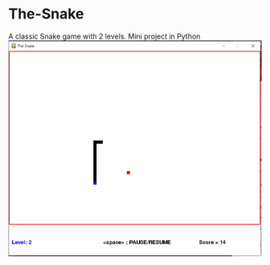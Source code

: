 # The-Snake
A classic Snake game with 2 levels. Mini project in Python
</br>
<img src="https://github.com/MohitSinghvi/The-Snake/blob/master/Snake_screenshot.PNG?raw=true"></img>
